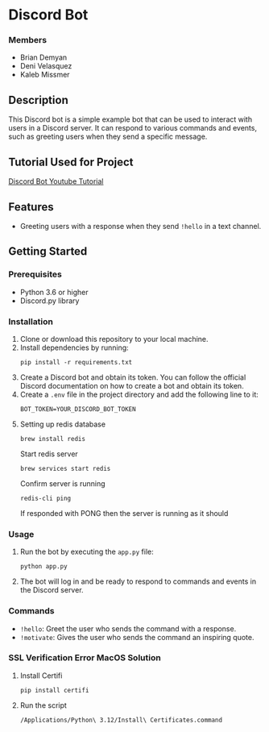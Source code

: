 # Discord Bot

### Members
* Brian Demyan
* Deni Velasquez
* Kaleb Missmer

## Description
This Discord bot is a simple example bot that can be used to interact with users in a Discord server. It can respond to various commands and events, such as greeting users when they send a specific message.

## Tutorial Used for Project
[Discord Bot Youtube Tutorial](https://www.youtube.com/watch?v=lLvCfSETihk&list=PLESMQx4LeD3N0-KKPPDaToZhBsom2E_Ju&index=2)

## Features
- Greeting users with a response when they send `!hello` in a text channel.

## Getting Started
### Prerequisites
- Python 3.6 or higher
- Discord.py library

### Installation
1. Clone or download this repository to your local machine.
2. Install dependencies by running:
   ```
   pip install -r requirements.txt
   ```
3. Create a Discord bot and obtain its token. You can follow the official Discord documentation on how to create a bot and obtain its token.
4. Create a `.env` file in the project directory and add the following line to it:
   ```
   BOT_TOKEN=YOUR_DISCORD_BOT_TOKEN
   ```
5. Setting up redis database
   ```
   brew install redis
   ```
   Start redis server
   ```
   brew services start redis
   ```
   Confirm server is running
   ```
   redis-cli ping
   ```
   If responded with PONG then the server is running as it should
   
### Usage
1. Run the bot by executing the `app.py` file:
   ```
   python app.py
   ```
2. The bot will log in and be ready to respond to commands and events in the Discord server.

### Commands
- `!hello`: Greet the user who sends the command with a response.
- `!motivate`: Gives the user who sends the command an inspiring quote.

### SSL Verification Error MacOS Solution 
1. Install Certifi
   ```
   pip install certifi
   ```
2. Run the script
   ```
   /Applications/Python\ 3.12/Install\ Certificates.command 
   ```
